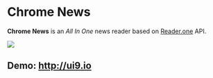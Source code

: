 # Chrome News
**Chrome News** is an _All In One_ news reader based on [Reader.one](http://reader.one) API.

![](http://i.imgur.com/6AEuoXm.png)

## Demo: http://ui9.io
